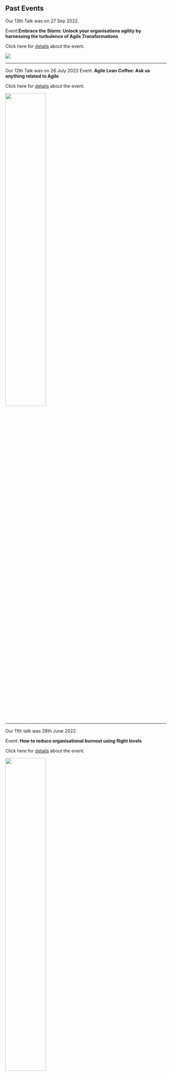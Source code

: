 

## Past Events
Our 13th Talk was on 27 Sep 2022.

Event:**Embrace the Storm: Unlock your organisations agility by harnessing the turbulence of Agile Transformations**

Click here for [details](https://www.meetup.com/agile-mauritius/events/288432721/) about the event.

<a href="https://www.meetup.com/agile-mauritius/events/288432721/">
<img src="https://www.meetup.com/_next/image/?url=https%3A%2F%2Fsecure-content.meetupstatic.com%2Fimages%2Fclassic-events%2F507001781%2F676x380.webp&w=3840&q=75">
</a>


----

Our 12th Talk was on 26 July 2022
Event: **Agile Lean Coffee: Ask us anything related to Agile**


Click here for [details](https://www.meetup.com/agile-mauritius/events/287201892/) about the event.

<a href="https://www.meetup.com/agile-mauritius/events/287201892/">
<img src="https://agilemauritius.com/events/event-banner-12.JPG" width="50%">
</a>

----
Our 11th talk was 28th June 2022.

Event: **How to reduce organisational burnout using flight levels**

Click here for [details](https://www.meetup.com/agile-mauritius/events/286413514/) about the event.

<a href="https://www.meetup.com/agile-mauritius/events/286413514/">
<img src="https://agilemauritius.com/events/event-banner-11.png" width="50%">
</a>

----

Our 10th talk was 19th May 2022.

Event: **NETFLIX - Director of Product shares Product Management in a Digital World**

Click here for [details](https://www.meetup.com/agile-mauritius/events/285517842/) about the event.

<a href="https://www.meetup.com/agile-mauritius/events/285517842/">
<img src="https://agilemauritius.com/events/event-banner-10.png" width="50%">
</a>

----

Our 9th talk was 19th April 2022.

Event: **Taming Wicked Issues With Inquiry**

Click here for [details](https://www.meetup.com/agile-mauritius/events/284925533/) about the event.

<a href="https://www.meetup.com/agile-mauritius/events/284925533/">
<img src="https://agilemauritius.com/events/event-banner-9.JPG" width="50%">
</a>

----


Our 8th talk was on 22nd March 2022.

Event: **Agile at Tesla: What I learned working for Elon Musk**

Click here for [details](https://www.meetup.com/agile-mauritius/events/284461826/)

<a href="https://www.meetup.com/agile-mauritius/events/284461826/">
<img src="https://agilemauritius.com/events/event-banner-8-march-2022.png" width="50%">
</a>

----

Our 7th talk was on 8th February 2022.

Event: **Raising the Executive Committee's awareness about agility and enlightened leadership**

Click here for [details](https://www.meetup.com/agile-mauritius/events/283546671/)

<a href="https://www.meetup.com/agile-mauritius/events/283546671/">
<img src="https://agilemauritius.com/events/event-banner-7-Feb-2022-Alain-buzzacaro.jpeg" width="50%">
</a>

----

Our sixth talk was on on 15th November 2021.

Event: **Antidotes to Team Toxins - Practical and Visual Workshop**


Click here for [details](https://www.meetup.com/agile-mauritius/events/281568090/) about the event.

<a href="https://www.meetup.com/agile-mauritius/events/281568090/">
<img src="https://agilemauritius.com/events/event-banner-6.jpg" width="50%">
</a>

----

Our fifth talk was on on 14th September 2021.

Event: **Psychological Safety**


Click here for [details](https://www.meetup.com/agile-mauritius/events/280510093/) about the event.

<a href="https://www.meetup.com/agile-mauritius/events/280510093/">
<img src="https://agilemauritius.com/events/event-banner-5.jpg" width="50%">
</a>

----

Our fourth talk was on on 17th August 2021.

Event: **What is Agility and Agile 2.0**


Click here for [details](https://www.meetup.com/agile-mauritius/events/279802091/) about the event.

<a href="https://www.meetup.com/agile-mauritius/events/279802091/">
<img src="https://agilemauritius.com/events/event-banner-4.jpg" width="50%">
</a>

----

Our third online talk on Agility was on 13th July 2021.

Event: **Learning Kanban Basics**

<a href="https://www.meetup.com/agile-mauritius/events/278767656/">
<img src="https://agilemauritius.com/events/event-banner-3.jpeg.jpg" width="50%">
</a>

----

Our second talk on Agility was on 8th June 2021.

Event: **Agile: Where to Start and Why**

It was an online whiteboard talk ...and people came curious :)

<a href="http://agilemauritius.com/events/event-2">
<img src="https://agilemauritius.com/events/event-banner-2.jpeg" width="50%">
</a>

### Code of Conduct

We welcome anyone here as long as you adhere to our [Code of Conduct](http://agilemauritius.com/code-of-conduct).

